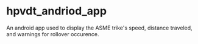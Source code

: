 # hpvdt_andriod_app
An android app used to display the ASME trike's speed, distance traveled, and warnings for rollover occurence.
